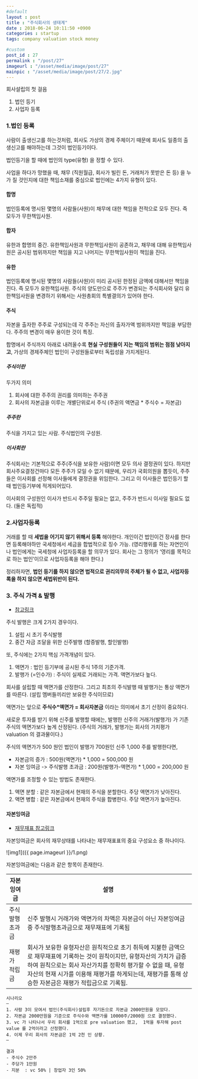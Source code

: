 ```yaml
---
#default
layout : post
title : "주식회사의 생태계"
date : 2018-06-24 10:11:50 +0900
categories : startup
tags: company valuation stock money

#custom
post_id : 27
permalink : "/post/27"
imageurl : "/asset/media/image/post/27"
mainpic : "/asset/media/image/post/27/2.jpg"
---
```


회사설립의 첫 걸음
1. 법인 등기
2. 사업자 등록

### 1.법인 등록
사람이 출생신고를 하는것처럼, 회사도 가상의 경제 주체이기 때문에 회사도 일종의 출생신고를 해야하는데 그것이 법인등기이다.

법인등기을 할 때에 법인의 type(유형) 을 정할 수 있다.

사업을 하다가 망했을 때, 채무 (직원월급, 회사가 빌린 돈, 거래처가 못받은 돈 등) 을 누가 질 것인지에 대한 책임소재를 중심으로 법인에는 4가지 유형이 있다.

#### 합명
법인등록에 명시된 몇명의 사람들(사원)이 채무에 대한 책임을 전적으로 모두 진다.
즉 모두가 무한책임사원.
#### 합자
유한과 합명의 중간. 유한책임사원과 무한책임사원이 공존하고, 채무에 대해 유한책임사원은 공시된 범위까지만 책임을 지고 나머지는 무한책임사원이 책임을 진다.
#### 유한
법인등록에 명시된 몇명의 사람들(사원)이 미리 공시된 한정된 금액에 대해서만 책임을 진다.
즉 모두가 유한책임사원.
주식의 양도만으로 주주가 변경되는 주식회사와 달리 유한책임사원을 변경하기 위해서는 사원총회의 특별결의가 있어야 한다.
#### 주식
자본을 출자한 주주로 구성되는데 각 주주는 자신의 출자가액 범위까지만 책임을 부담한다. 주주의 변경이 매우 용이한 것이 특징.

합명에서 주식까지 아래로 내려올수록 **현실 구성원들이 지는 책임의 범위는 점점 낮아지고**, 가상의 경제주체인 법인이 구성원들로부터 독립성을 가지게된다.

##### 주식이란
두가지 의미
1. 회사에 대한 주주의 권리를 의미하는 주주권
2. 회사의 자본금을 이루는 개별단위로서 주식 (주권의 액면금 * 주식수 = 자본금)

##### 주주란
주식을 가지고 있는 사람. 주식법인의 구성원.


##### 이사회란
주식회사는 기본적으로 주주(주식을 보유한 사람)이면 모두 의사 결정권이 있다. 하지만 회사주요결정건마다 모든 주주가 모일 수 없기 때문에, 우리가 국회의원을 뽑듯이, 주주들은 이사회를 선정해 이사들에게 결정권을 위임한다. 그리고 이 이사들은 법인등기 할 때 법인등기부에 적게되어있다.

이사회의 구성원인 이사가 반드시 주주일 필요는 없고, 주주가 반드시 이사일 필요도 없다. (둘은 독립적)


### 2.사업자등록
거래를 할 때 **세법을 어기지 않기 위해서 등록** 해야한다. 개인이건 법인이건 장사를 한다면 등록해야하만 국세청에서 세금을 합법적으로 징수 가능.
(영리행위를 하는 자연인이나 법인에게는 국세청에 사업자등록을 할 의무가 있다. 회사는 그 정의가 ‘영리를 목적으로 하는 법인’이므로 사업자등록을 해야 한다.)

정리하자면, **법인 등기를 하지 않으면 법적으로 권리의무의 주체가 될 수 없고, 사업자등록을 하지 않으면 세법위반이 된다.**

### 3. 주식 가격 & 발행

- [ 참고링크 ](https://www.lawtalk.co.kr/posts/10145-스타트업-벤처기업의-자금조달-방법-주식발행-1편)

주식 발행은 크게 2가지 경우이다.
1. 설립 시 초기 주식발행
2. 중간 자금 조달을 위한 신주발행 (할증발행, 할인발행)

또, 주식에는 2가지 핵심 가격개념이 있다.
1. 액면가 : 법인 등기부에 공시된 주식 1주의 기준가격.
2. 발행가 (=인수가) : 주식이 실제로 거래되는 가격. 액면가보다 높다.

회사를 설립할 때 액면가를 산정한다. 그리고 최초의 주식발행 때 발행가는 통상 액면가를 따른다. (설립 멤버들끼리만 보유한 주식이므로)

액면가는 앞으로 **주식수\*액면가 = 회사자본금** 이라는 의미에서 초기 산정이 중요하다.

새로운 투자를 받기 위해 신주를 발행할 때에는, 발행한 신주의 거래가(발행가) 가 기존 주식의 액면가보다 높게 산정된다. (주식의 거래가, 발행가는 회사의 가치평가 valuation 의 결과물이다.)

주식의 액면가가 500 원인 법인이 발행가 700원인 신주 1,000 주를 발행한다면,
- 자본금의 증가 : 500원(액면가) * 1,000 = 500,000 원
- 자본 잉여금 -> 주식발행 초과금 : 200원(발행가-액면가) * 1,000 = 200,000 원


액면가를 조정할 수 있는 방법도 존재한다.
1. 액면 분할 : 같은 자본금에서 현재의 주식을 분할한다. 주당 액면가가 낮아진다.
2. 액면 병합 : 같은 자본금에서 현재의 주식을 합병한다. 주당 액면가가 높아진다.


#### 자본잉여금

- [재무재표 참고링크](http://valuefocus.tistory.com/75)

자본잉여금은 회사의 재무상태를 나타내는 재무재표표의 중요 구성요소 중 하나이다.

![img1]({{ page.imageurl }}/1.png)

자본잉여금에는 다음과 같은 항목이 존재한다.

자본잉여금|설명
--|--
주식발행초과금| 신주 발행시 거래가와 액면가의 차액은 자본금이 아닌 자본잉여금 중 주식발행초과금으로 재무재표에 기록됨
재평가 적립금| 회사가 보유한 유형자산은 원칙적으로 초기 취득에 지불한 금액으로 재무재표에 기록하는 것이 원칙이지만, 유형자산의 가치가 급증하여 원칙으로는 회사 자산가치를 정확히 평가할 수 없을 때, 유형자산의 현재 시가를 이용해 재평가를 하게되는데, 재평가를 통해 상승한 자본금은 재평가 적립금으로 기록됨.


```
시나리오
—
1. 사람 3이 모여서 법인(주식회사)설립후 자기돈으로 자본금 2000만원을 모았다.
2. 자본금 2000만원을 기준으로 주식수와 액면가를 10000주/2000원 으로 결정했다.
3. vc 가 나타나서 우리 회사를 1억으로 pre valuation 했고,  1억을 투자해 post value 를 2억이라고 산정했다.
4. 이제 우리 회사의 자본금은 1억 2천 인 상황.  
—

결과
- 주식수 2만주
- 주당가 1만원
- 지분  : vc 50% | 창업자 3인 50%
```
